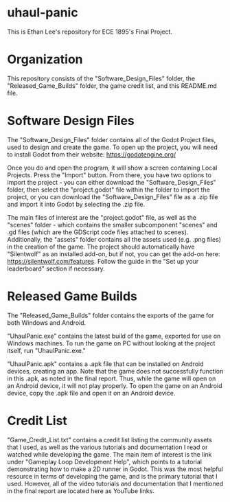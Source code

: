 # uhaul-panic
This is Ethan Lee's repository for ECE 1895's Final Project.

# Organization
This repository consists of the "Software_Design_Files" folder, the "Released_Game_Builds" folder, the game credit list, and this README.md file.

# Software Design Files
The "Software_Design_Files" folder contains all of the Godot Project files, used to design and create the game. To open up the project, you will need to install Godot from their website:
https://godotengine.org/

Once you do and open the program, it will show a screen containing Local Projects. Press the "Import" button. From there, you have two options to import the project - you can either download the "Software_Design_Files" folder, then select the "project.godot" file within the folder to import the project, or you can download the "Software_Design_Files" file as a .zip file and import it into Godot by selecting the .zip file.

The main files of interest are the "project.godot" file, as well as the "scenes" folder - which contains the smaller subcomponent "scenes" and .gd files (which are the GDScript code files attached to scenes).
Additionally, the "assets" folder contains all the assets used (e.g. .png files) in the creation of the game.
The project should automatically have "Silentwolf" as an installed add-on, but if not, you can get the add-on here:
https://silentwolf.com/features.
Follow the guide in the "Set up your leaderboard" section if necessary.

# Released Game Builds
The "Released_Game_Builds" folder contains the exports of the game for both Windows and Android.

"UhaulPanic.exe" contains the latest build of the game, exported for use on Windows machines. 
To run the game on PC without looking at the project itself, run "UhaulPanic.exe."

"UhaulPanic.apk" contains a .apk file that can be installed on Android devices, creating an app.
Note that the game does not successfully function in this .apk, as noted in the final report. Thus, while the game will open on an Android device, it will not play properly.
To open the game on an Android device, copy the .apk file and open it on an Android device.

# Credit List
"Game_Credit_List.txt" contains a credit list listing the community assets that I used, as well as the various tutorials and documentation I read or watched while developing the game.
The main item of interest is the link under "Gameplay Loop Development Help", which points to a tutorial demonstrating how to make a 2D runner in Godot. This was the most helpful resource in terms of developing the game, and is the primary tutorial that I used.
However, all of the video tutorials and documentation that I mentioned in the final report are located here as YouTube links.
